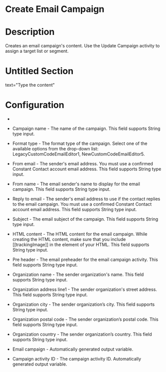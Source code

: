 ﻿# Create Email Campaign

# Description

Creates an email campaign's content. Use the Update Campaign activity to assign a target list or segment.

# Untitled Section

text="Type the content"

# Configuration

* 
* Campaign name - The name of the campaign. This field supports String type input.
* Format type - The format type of the campaign. Select one of the available options from the drop-down list: LegacyCustomCodeEmailEditor1, NewCustomCodeEmailEditor5.
* From email - The sender's email address. You must use a confirmed Constant Contact account email address. This field supports String type input.
* From name - The email sender's name to display for the email campaign. This field supports String type input.
* Reply to email - The sender's email address to use if the contact replies to the email campaign. You must use a confirmed Constant Contact account email address. This field supports String type input.
* Subject - The email subject of the campaign. This field supports String type input.
* HTML content - The HTML content for the email campaign. While creating the HTML content, make sure that you include [[trackingImage]] in the <body> element of your HTML. This field supports String type input.







* Pre header - The email preheader for the email campaign activity. This field supports String type input.
* Organization name - The sender organization's name. This field supports String type input.
* Organization address line1 - The sender organization's street address. This field supports String type input.
* Organization city - The sender organization’s city. This field supports String type input.
* Organization postal code - The sender organization’s postal code. This field supports String type input.
* Organization country - The sender organization’s country. This field supports String type input.



* Email campaign - Automatically generated output variable.
* Campaign activity ID - The campaign activity ID. Automatically generated output variable.
